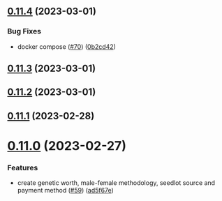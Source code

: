 ## [0.11.4](https://github.com/bcgov/nr-spar-backend/compare/v0.11.3...v0.11.4) (2023-03-01)


### Bug Fixes

* docker compose ([#70](https://github.com/bcgov/nr-spar-backend/issues/70)) ([0b2cd42](https://github.com/bcgov/nr-spar-backend/commit/0b2cd4206c08b9935c4460d2364a54104c1b5339))



## [0.11.3](https://github.com/bcgov/nr-spar-backend/compare/v0.11.2...v0.11.3) (2023-03-01)



## [0.11.2](https://github.com/bcgov/nr-spar-backend/compare/v0.11.1...v0.11.2) (2023-03-01)



## [0.11.1](https://github.com/bcgov/nr-spar-backend/compare/v0.11.0...v0.11.1) (2023-02-28)



# [0.11.0](https://github.com/bcgov/nr-spar-backend/compare/v0.10.1...v0.11.0) (2023-02-27)


### Features

* create genetic worth, male-female methodology, seedlot source and payment method ([#59](https://github.com/bcgov/nr-spar-backend/issues/59)) ([ad5f67e](https://github.com/bcgov/nr-spar-backend/commit/ad5f67e8a2d012d037f6dda6b45f24da5bedafb8))




